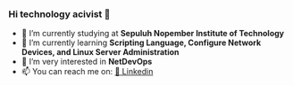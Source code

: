 ### Hi technology acivist 👋


<!--anielcristho/danielcristho** is a ✨ _special_ ✨ repository because its `README.md` (this file) appears on your GitHub profile.-->



- 🔭 I’m currently studying at **Sepuluh Nopember Institute of Technology**
- 🌱 I’m currently learning **Scripting Language, Configure Network Devices, and Linux Server Administration**
- 👯 I’m very interested in **NetDevOps**
- 📫 You can reach me on:
                       [:bust_in_silhouette: Linkedin](https://www.linkedin.com/in/daniel-pepuho-bb3783193/)

